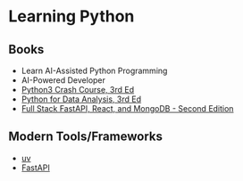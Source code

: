 # Learning Python

## Books

- Learn AI-Assisted Python Programming
- AI-Powered Developer
- [Python3 Crash Course, 3rd Ed](https://learning.oreilly.com/library/view/python-crash-course/9781098156664/)
- [Python for Data Analysis, 3rd Ed](https://learning.oreilly.com/library/view/python-for-data/9781098104023/)
- [Full Stack FastAPI, React, and MongoDB - Second Edition](https://learning.oreilly.com/library/view/full-stack-fastapi/9781835886762/)

## Modern Tools/Frameworks

- [uv]()
- [FastAPI]()